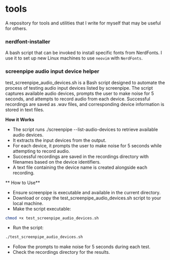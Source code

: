 # tools

A repository for tools and utilities that I write for myself that may be useful for others.

### nerdfont-installer

A bash script that can be invoked to install specific fonts from NerdFonts. I use it to set up new Linux machines to use `neovim` with `NerdFonts`.

### screenpipe audio input device helper

test_screenpipe_audio_devices.sh is a Bash script designed to automate the process of testing audio input devices listed by screenpipe. The script captures available audio devices, prompts the user to make noise for 5 seconds, and attempts to record audio from each device. Successful recordings are saved as .wav files, and corresponding device information is stored in text files.

**How it Works**

* The script runs ./screenpipe --list-audio-devices to retrieve available audio devices.
* It extracts the input devices from the output.
* For each device, it prompts the user to make noise for 5 seconds while attempting to record audio.
* Successful recordings are saved in the recordings directory with filenames based on the device identifiers.
* A text file containing the device name is created alongside each recording.

** How to Use**

* Ensure screenpipe is executable and available in the current directory.
* Download or copy the test_screenpipe_audio_devices.sh script to your local machine.
* Make the script executable:

```bash
chmod +x test_screenpipe_audio_devices.sh
```

* Run the script:

```bash
./test_screenpipe_audio_devices.sh

```

* Follow the prompts to make noise for 5 seconds during each test.
* Check the recordings directory for the results.


